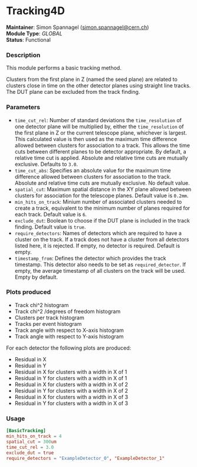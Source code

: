 # Tracking4D
**Maintainer**: Simon Spannagel (<simon.spannagel@cern.ch>)  
**Module Type**: *GLOBAL*  
**Status**: Functional

### Description
This module performs a basic tracking method.

Clusters from the first plane in Z (named the seed plane) are related to clusters close in time on the other detector planes using straight line tracks. The DUT plane can be excluded from the track finding.

### Parameters
* `time_cut_rel`: Number of standard deviations the `time_resolution` of one detector plane will be multiplied by, either the `time_resolution` of the first plane in Z or the current telescope plane, whichever is largest. This calculated value is then used as the maximum time difference allowed between clusters for association to a track. This allows the time cuts between different planes to be detector appropriate. By default, a relative time cut is applied. Absolute and relative time cuts are mutually exclusive. Defaults to `3.0`.
* `time_cut_abs`: Specifies an absolute value for the maximum time difference allowed between clusters for association to the track. Absolute and relative time cuts are mutually exclusive. No default value.
* `spatial_cut`: Maximum spatial distance in the XY plane allowed between clusters for association for the telescope planes. Default value is `0.2mm`.
* `min_hits_on_track`: Minium number of associated clusters needed to create a track, equivalent to the minimum number of planes required for each track. Default value is `6`.
* `exclude_dut`: Boolean to choose if the DUT plane is included in the track finding. Default value is `true`.
* `require_detectors`: Names of detectors which are required to have a cluster on the track. If a track does not have a cluster from all detectors listed here, it is rejected. If empty, no detector is required. Default is empty.
* `timestamp_from`: Defines the detector which provides the track timestamp. This detector also needs to be set as `required_detector`. If empty, the average timestamp of all clusters on the track will be used. Empty by default.

### Plots produced
* Track chi^2 histogram
* Track chi^2 /degrees of freedom histogram
* Clusters per track histogram
* Tracks per event histogram
* Track angle with respect to X-axis histogram
* Track angle with respect to Y-axis histogram

For each detector the following plots are produced:

* Residual in X
* Residual in Y
* Residual in X for clusters with a width in X of 1
* Residual in Y for clusters with a width in X of 1
* Residual in X for clusters with a width in X of 2
* Residual in Y for clusters with a width in X of 2
* Residual in X for clusters with a width in X of 3
* Residual in Y for clusters with a width in X of 3

### Usage
```toml
[BasicTracking]
min_hits_on_track = 4
spatial_cut = 300um
time_cut_rel = 3.0
exclude_dut = true
require_detectors = "ExampleDetector_0", "ExampleDetector_1"
```
